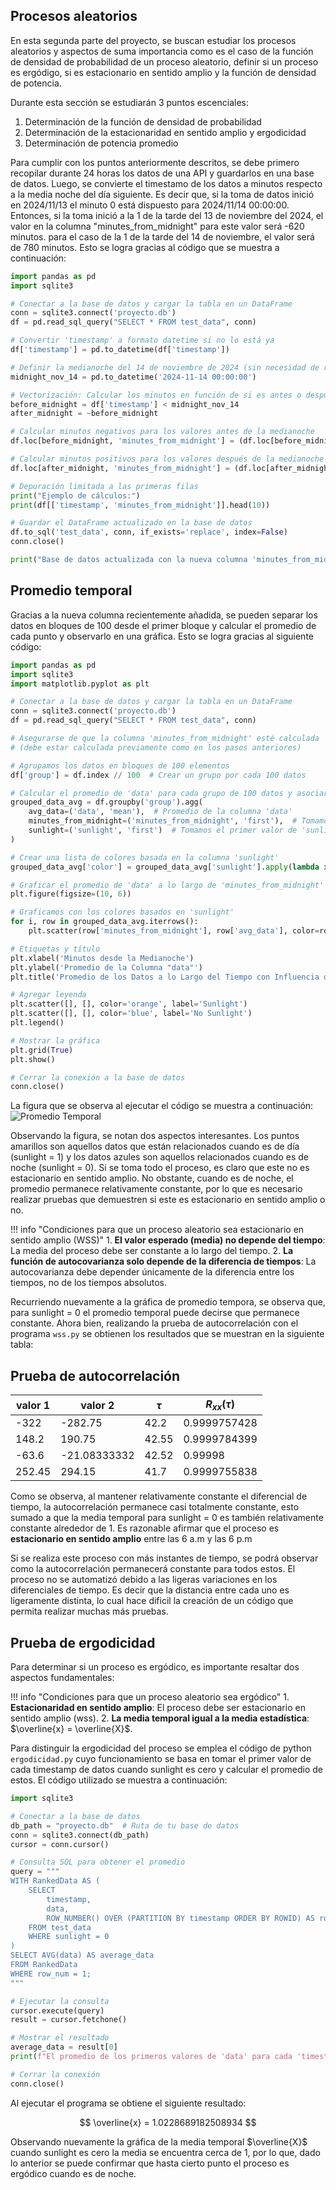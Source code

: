 ## Procesos aleatorios 
En esta segunda parte del proyecto, se buscan estudiar los procesos aleatorios y aspectos de suma importancia como es el caso de la función de densidad de probabilidad de un proceso aleatorio, definir si un proceso es ergódigo, si es estacionario en sentido amplio y la función de densidad de potencia.

Durante esta sección se estudiarán 3 puntos escenciales:

1. Determinación de la función de densidad de probabilidad
2. Determinación de la estacionaridad en sentido amplio y ergodicidad
3. Determinación de potencia promedio

Para cumplir con los puntos anteriormente descritos, se debe primero recopilar durante 24 horas los datos de una API y guardarlos en una base de datos. Luego, se convierte el timestamo de los datos a minutos respecto a la media noche del día siguiente. Es decir que, si la toma de datos inició en 2024/11/13 el minuto 0 está dispuesto para 2024/11/14 00:00:00. Entonces, si la toma inició a la 1 de la tarde del 13 de noviembre del 2024, el valor en la columna "minutes_from_midnight" para este valor será -620 minutos. para el caso de la 1 de la tarde del 14 de noviembre, el valor será de 780 minutos. Esto se logra gracias al código que se muestra a continuación:

```python title="time_since_12.py"
import pandas as pd
import sqlite3

# Conectar a la base de datos y cargar la tabla en un DataFrame
conn = sqlite3.connect('proyecto.db')
df = pd.read_sql_query("SELECT * FROM test_data", conn)

# Convertir 'timestamp' a formato datetime si no lo está ya
df['timestamp'] = pd.to_datetime(df['timestamp'])

# Definir la medianoche del 14 de noviembre de 2024 (sin necesidad de recalcular en cada fila)
midnight_nov_14 = pd.to_datetime('2024-11-14 00:00:00')

# Vectorización: Calcular los minutos en función de si es antes o después de la medianoche
before_midnight = df['timestamp'] < midnight_nov_14
after_midnight = ~before_midnight

# Calcular minutos negativos para los valores antes de la medianoche
df.loc[before_midnight, 'minutes_from_midnight'] = (df.loc[before_midnight, 'timestamp'] - midnight_nov_14).dt.total_seconds() / 60

# Calcular minutos positivos para los valores después de la medianoche
df.loc[after_midnight, 'minutes_from_midnight'] = (df.loc[after_midnight, 'timestamp'] - midnight_nov_14).dt.total_seconds() / 60

# Depuración limitada a las primeras filas
print("Ejemplo de cálculos:")
print(df[['timestamp', 'minutes_from_midnight']].head(10))

# Guardar el DataFrame actualizado en la base de datos
df.to_sql('test_data', conn, if_exists='replace', index=False)
conn.close()

print("Base de datos actualizada con la nueva columna 'minutes_from_midnight'.")
```

## Promedio temporal

Gracias a la nueva columna recientemente añadida, se pueden separar los datos en bloques de 100 desde el primer bloque y calcular el promedio de cada punto y observarlo en una gráfica. Esto se logra gracias al siguiente código:

```python title="promedio_temporal.py"
import pandas as pd
import sqlite3
import matplotlib.pyplot as plt

# Conectar a la base de datos y cargar la tabla en un DataFrame
conn = sqlite3.connect('proyecto.db')
df = pd.read_sql_query("SELECT * FROM test_data", conn)

# Asegurarse de que la columna 'minutes_from_midnight' esté calculada
# (debe estar calculada previamente como en los pasos anteriores)

# Agrupamos los datos en bloques de 100 elementos
df['group'] = df.index // 100  # Crear un grupo por cada 100 datos

# Calcular el promedio de 'data' para cada grupo de 100 datos y asociarlo con 'minutes_from_midnight'
grouped_data_avg = df.groupby('group').agg(
    avg_data=('data', 'mean'),  # Promedio de la columna 'data'
    minutes_from_midnight=('minutes_from_midnight', 'first'),  # Tomamos el primer valor de 'minutes_from_midnight' para cada grupo
    sunlight=('sunlight', 'first')  # Tomamos el primer valor de 'sunlight' para cada grupo
)

# Crear una lista de colores basada en la columna 'sunlight'
grouped_data_avg['color'] = grouped_data_avg['sunlight'].apply(lambda x: 'orange' if x else 'blue')

# Graficar el promedio de 'data' a lo largo de 'minutes_from_midnight'
plt.figure(figsize=(10, 6))

# Graficamos con los colores basados en 'sunlight'
for i, row in grouped_data_avg.iterrows():
    plt.scatter(row['minutes_from_midnight'], row['avg_data'], color=row['color'])

# Etiquetas y título
plt.xlabel('Minutos desde la Medianoche')
plt.ylabel('Promedio de la Columna "data"')
plt.title('Promedio de los Datos a lo Largo del Tiempo con Influencia del "Sunlight"')

# Agregar leyenda
plt.scatter([], [], color='orange', label='Sunlight')
plt.scatter([], [], color='blue', label='No Sunlight')
plt.legend()

# Mostrar la gráfica
plt.grid(True)
plt.show()

# Cerrar la conexión a la base de datos
conn.close()
```
La figura que se observa al ejecutar el código se muestra a continuación:
![Promedio Temporal](img/promedio_temporal.png)

Observando la figura, se notan dos aspectos interesantes. Los puntos amarillos son aquellos datos que están relacionados cuando es de día (sunlight = 1) y los datos azules son aquellos relacionados cuando es de noche (sunlight = 0). Si se toma todo el proceso, es claro que este no es estacionario en sentido amplio. No obstante, cuando es de noche, el promedio permanece relativamente constante, por lo que es necesario realizar pruebas que demuestren si este es estacionario en sentido amplio o no.

!!! info "Condiciones para que un proceso aleatorio sea estacionario en sentido amplio (WSS)"
    1. **El valor esperado (media) no depende del tiempo**: La media del proceso debe ser constante a lo largo del tiempo.
    2. **La función de autocovarianza solo depende de la diferencia de tiempos**: La autocovarianza debe depender únicamente de la diferencia entre los tiempos, no de los tiempos absolutos.

Recurriendo nuevamente a la gráfica de promedio tempora, se observa que, para sunlight = 0 el promedio temporal puede decirse que permanece constante. Ahora bien, realizando la prueba de autocorrelación con el programa ```wss.py``` se obtienen los resultados que se muestran en la siguiente tabla:

## Prueba de autocorrelación

| valor 1 | valor 2 | $\tau$ | $R_{xx}(\tau)$|
|---------|---------|-----|-------------|
|   -322   |   -282.75   |  42.2  |    0.9999757428      |
|   148.2   |   190.75   |  42.55  |   0.9999784399      |
|   -63.6   |   -21.08333332   |  42.52  |     0.99998   |
|   252.45   |   294.15   |  41.7  |    0.9999755838     |

Como se observa, al mantener relativamente constante el diferencial de tiempo, la autocorrelación permanece casi totalmente constante, esto sumado a que la media temporal para sunlight = 0 es también relativamente constante alrededor de 1. Es razonable afirmar que el proceso es **estacionario en sentido amplio** entre las 6 a.m y las 6 p.m

Si se realiza este proceso con más instantes de tiempo, se podrá observar como la autocorrelación permanecerá constante para todos estos. El proceso no se automatizó debido a las ligeras variaciones en los diferenciales de tiempo. Es decir que la distancia entre cada uno es ligeramente distinta, lo cual hace dificil la creación de un código que permita realizar muchas más pruebas.

## Prueba de ergodicidad

Para determinar si un proceso es ergódico, es importante resaltar dos aspectos fundamentales:

!!! info "Condiciones para que un proceso aleatorio sea ergódico"
    1. **Estacionaridad en sentido amplio**: El proceso debe ser estacionario en sentido amplio (wss).
    2. **La media temporal igual a la media estadística**: $\overline{x} = \overline{X}$.

Para distinguir la ergodicidad del proceso se emplea el código de python ```ergodicidad.py``` cuyo funcionamiento se basa en tomar el primer valor de cada timestamp de datos cuando sunlight es cero y calcular el promedio de estos. El código utilizado se muestra a continuación:

```python title="ergodicidad.py"
import sqlite3

# Conectar a la base de datos
db_path = "proyecto.db"  # Ruta de tu base de datos
conn = sqlite3.connect(db_path)
cursor = conn.cursor()

# Consulta SQL para obtener el promedio
query = """
WITH RankedData AS (
    SELECT 
        timestamp, 
        data,
        ROW_NUMBER() OVER (PARTITION BY timestamp ORDER BY ROWID) AS row_num
    FROM test_data
    WHERE sunlight = 0
)
SELECT AVG(data) AS average_data
FROM RankedData
WHERE row_num = 1;
"""

# Ejecutar la consulta
cursor.execute(query)
result = cursor.fetchone()

# Mostrar el resultado
average_data = result[0]
print(f"El promedio de los primeros valores de 'data' para cada 'timestamp' con 'sunlight' = 0 es: {average_data}")

# Cerrar la conexión
conn.close()
```
Al ejecutar el programa se obtiene el siguiente resultado:

$$
\overline{x} = 1.0228689182508934
$$

Observando nuevamente la gráfica de la media temporal $\overline{X}$ cuando sunlight es cero la media se encuentra cerca de 1, por lo que, dado lo anterior se puede confirmar que hasta cierto punto el proceso es ergódico cuando es de noche.